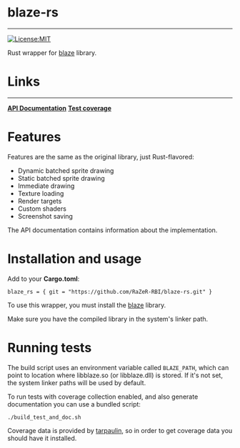 # blaze-rs
---
[![License:MIT](https://img.shields.io/badge/License-MIT-yellow.svg)](https://opensource.org/licenses/MIT)

Rust wrapper for [blaze](https://github.com/razer-rbi/blaze) library.

# Links
---
__[API Documentation](https://razer-rbi.github.io/blaze-rs/api/blaze-rs/index.html)__
__[Test coverage](https://razer-rbi.github.io/blaze-rs/coverage/index.html)__

# Features
Features are the same as the original library, just Rust-flavored:
* Dynamic batched sprite drawing
* Static batched sprite drawing
* Immediate drawing
* Texture loading
* Render targets
* Custom shaders
* Screenshot saving

The API documentation contains information about the implementation.

# Installation and usage
Add to your __Cargo.toml__:
```
blaze_rs = { git = "https://github.com/RaZeR-RBI/blaze-rs.git" }
```
To use this wrapper, you must install the [blaze](https://github.com/razer-rbi/blaze) library.

Make sure you have the compiled library in the system's linker path.

# Running tests
The build script uses an environment variable called `BLAZE_PATH`, which can
point to location where libblaze.so (or libblaze.dll) is stored. If it's not set,
the system linker paths will be used by default.

To run tests with coverage collection enabled, and also generate documentation 
you can use a bundled script:
```
./build_test_and_doc.sh
```

Coverage data is provided by [tarpaulin](https://github.com/xd009642/tarpaulin), so in order to get coverage data you should have it installed.